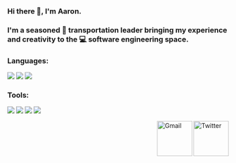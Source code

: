 
### Hi there 👋, I'm Aaron.

### I'm a seasoned 🚌 transportation leader bringing my experience and creativity to the 💻 software engineering space.  

### Languages:
  <p>
  <img src="https://img.icons8.com/color/35/000000/python.png">
  <img src="https://img.icons8.com/color/35/000000/javascript--v1.png"/> 
  <img src="https://img.icons8.com/color/35/000000/kotlin.png">

### Tools:
  <p>
  <img src="https://img.icons8.com/fluency/35/000000/visual-studio-code-2019.png"/>
  <img src="https://img.icons8.com/color/35/000000/pycharm.png"/>
  <img src="https://img.icons8.com/color/35/000000/github.png"/> 
  <img src="https://img.icons8.com/color/35/000000/slack.png"/>

</p>


<a href="https://www.linkedin.com/in/aaronwfowler/" target="_blank"><img src="https://cdn4.iconfinder.com/data/icons/social-media-outline-17/64/LinkedIn-social-media-portfolio-job-512.png" height="80px" width="80px" alt="Twitter" align="right"></a><a href="mailto:aaronwfowler@gmail.com" target="_blank"><img src="https://cdn1.iconfinder.com/data/icons/logos-brands-1/24/logo_brand_brands_logos_gmail-256.png" height="80px" width="80px" alt="Gmail" align="right"></a>
